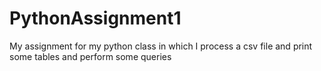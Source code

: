 # PythonAssignment1
My assignment for my python class in which I process a csv file and print some tables and perform some queries
